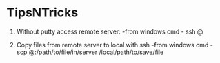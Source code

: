 # TipsNTricks

1. Without putty access remote server:
    -from windows cmd 
        - ssh <username>@<ip>

2. Copy files from remote server to local with ssh
    -from windows cmd
        - scp <username>@<ip>:/path/to/file/in/server  /local/path/to/save/file
